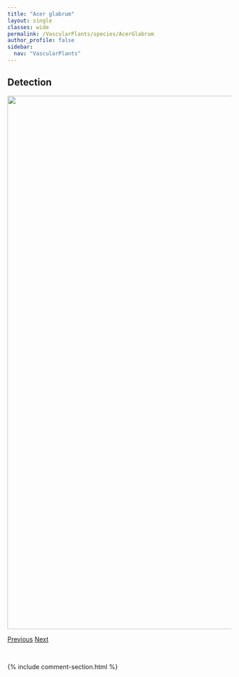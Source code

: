 ```yaml
---
title: "Acer glabrum"
layout: single
classes: wide
permalink: /VascularPlants/species/AcerGlabrum
author_profile: false
sidebar:
  nav: "VascularPlants"
---
```


<h2>Detection</h2>

<a href="https://drive.google.com/uc?export=view&id=1qZR2oXpAyObT-Fv2fcma4IBCtbsnGwTJ">
<img src="https://drive.google.com/uc?export=view&id=1qZR2oXpAyObT-Fv2fcma4IBCtbsnGwTJ" height = "1200" width = "800">
</a>


<a href="/DevelopmentWebsite/VascularPlants/species/Acer" class="pagination--pager" title="Acer">Previous</a> <a href="/DevelopmentWebsite/VascularPlants/species/AcerNegundo" class="pagination--pager" title="Acer negundo">Next</a>

<p>&nbsp;</p>

{% include comment-section.html %}
